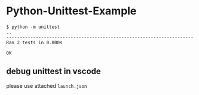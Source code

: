 # Python-Unittest-Example

```
$ python -m unittest
..
----------------------------------------------------------------------
Ran 2 tests in 0.000s

OK
```

## debug unittest in vscode

please use attached `launch.json`